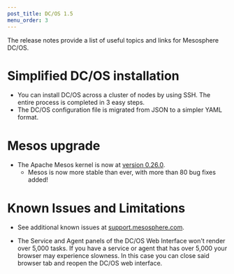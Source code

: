 ```yaml
---
post_title: DC/OS 1.5
menu_order: 3
---
```

The release notes provide a list of useful topics and links for Mesosphere DC/OS.

# <a name="dcos"></a>Simplified DC/OS installation

  * You can install DC/OS across a cluster of nodes by using SSH. The entire process is completed in 3 easy steps.
  * The DC/OS configuration file is migrated from JSON to a simpler YAML format. 

# <a name="mesos"></a>Mesos upgrade

  * The Apache Mesos kernel is now at [version 0.26.0][1]. 
      * Mesos is now more stable than ever, with more than 80 bug fixes added!

# <a name="known-issues"></a>Known Issues and Limitations

  * See additional known issues at <a href="https://support.mesosphere.com" target="_blank">support.mesosphere.com</a>.

  * The Service and Agent panels of the DC/OS Web Interface won't render over 5,000 tasks. If you have a service or agent that has over 5,000 your browser may experience slowness. In this case you can close said browser tab and reopen the DC/OS web interface.

 [1]: https://git-wip-us.apache.org/repos/asf?p=mesos.git;a=blob_plain;f=CHANGELOG;hb=0.26.0